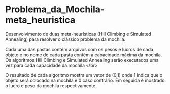 # Problema_da_Mochila-meta_heuristica
Desenvolvimento de duas meta-heurísticas (Hill Climbing e Simulated Annealing) para resolver o clássico problema da mochila. 

Cada uma das pastas contém arquivos com os pesos e lucros de cada objeto e no nome de cada pasta contém a capacidade máxima da mochila. Os algoritmos Hill Climbing e Simulated Annealing serão executados uma vez para cada capacidade da mochila <\br>

O resultado de cada algoritmo mostra um vetor de (0,1) onde 1 indica que o objeto será colocado na mochila e 0 caso contrário. Em seguida é mostrado o lucro e peso da mochila respectivamente. 

